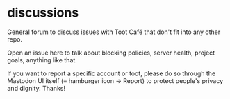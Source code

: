 # discussions

General forum to discuss issues with Toot Café that don't fit into any other repo.

Open an issue here to talk about blocking policies, server health, project goals, anything like that.

If you want to report a specific account or toot, please do so through the Mastodon UI itself (≡ hamburger icon -> Report) to protect people's privacy and dignity. Thanks!
